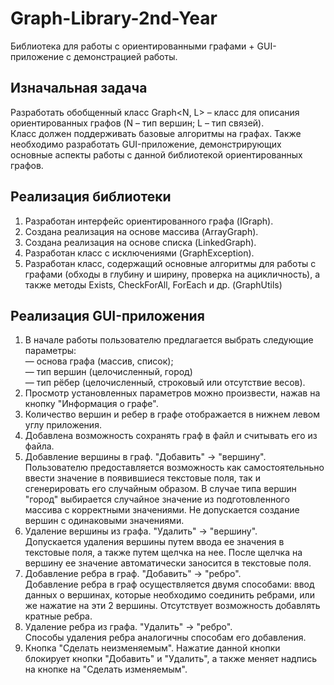 # Graph-Library-2nd-Year
Библиотека для работы с ориентированными графами + GUI-приложение с демонстрацией работы.

## Изначальная задача
Разработать обобщенный класс Graph<N, L> – класс для описания ориентированных графов (N – тип вершин; L – тип связей).  
Класс должен поддерживать базовые алгоритмы на графах.
Также необходимо разработать GUI-приложение, демонстрирующих основные аспекты работы с данной библиотекой ориентированных графов.

## Реализация библиотеки
1. Разработан интерфейс ориентированного графа (IGraph).
2. Создана реализация на основе массива (ArrayGraph).
3. Создана реализация на основе списка (LinkedGraph).
4. Разработан класс с исключениями (GraphException).
5. Разработан класс, содержащий основные алгоритмы для работы с графами (обходы в глубину и ширину, проверка на ацикличность), а также методы Exists, CheckForAll, ForEach и др. (GraphUtils)

## Реализация GUI-приложения
1. В начале работы пользователю предлагается выбрать следующие параметры:  
  — основа графа (массив, список);  
  — тип вершин (целочисленный, город)  
  — тип рёбер (целочисленный, строковый или отсутствие весов).  
2. Просмотр установленных параметров можно произвести, нажав на кнопку "Информация о графе".
3. Количество вершин и ребер в графе отображается в нижнем левом углу приложения.
4. Добавлена возможность сохранять граф в файл и считывать его из файла. 
5. Добавление вершины в граф. "Добавить" -> "вершину".  
Пользователю предоставляется возможность как самостоятельньно ввести значение в появившиеся текстовые поля, 
так и сгенерировать его случайным образом. В случае типа вершин "город" выбирается случайное значение из подготовленного массива с корректными значениями. 
Не допускается создание вершин с одинаковыми значениями.
6. Удаление вершины из графа. "Удалить" -> "вершину".  
Допускается удаления вершины путем ввода ее значения в текстовые поля, а также путем щелчка на нее. После щелчка на вершину ее значение автоматически заносится в текстовые поля.
7. Добавление ребра в граф. "Добавить" -> "ребро".  
Добавление ребра в граф осуществляется двумя способами: ввод данных о вершинах, которые необходимо соединить ребрами, или же нажатие на эти 2 вершины. Отсутствует возможность добавлять кратные ребра.
8. Удаление ребра из графа. "Удалить" -> "ребро".  
Способы удаления ребра аналогичны способам его добавления.
9. Кнопка "Сделать неизменяемым". Нажатие данной кнопки блокирует кнопки "Добавить" и "Удалить", а также меняет надпись на кнопке на "Сделать изменяемым".
